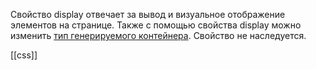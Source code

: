 Свойство display отвечает за вывод и визуальное отображение элементов на странице. Также с помощью свойства display можно изменить [тип генерируемого контейнера](https://html5book.ru/block-inline-elements/#part7). Свойство не наследуется.

[[css]]
